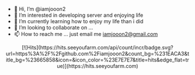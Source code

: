 - 👋 Hi, I’m @iamjooon2
- 👀 I’m interested in developing server and enjoying life
- 🌱 I’m currently learning how to enjoy my life than i did
- 💞️ I’m looking to collaborate on ...
- 📫 How to reach me ... just email me iamjooon2@gmail.com
<div align=center>
[![Hits](https://hits.seeyoufarm.com/api/count/incr/badge.svg?url=https%3A%2F%2Fgithub.com%2Fiamjooon2&count_bg=%231EACA3&title_bg=%23665858&icon=&icon_color=%23E7E7E7&title=hits&edge_flat=true)](https://hits.seeyoufarm.com)
</div>

<!--

[![Top Langs](https://github-readme-stats.vercel.app/api/top-langs/?username=iamjooon2&layout=compact&hide=html,css)](https://github.com/anuraghazra/github-readme-stats)
[![Hits](https://hits.seeyoufarm.com/api/count/incr/badge.svg?url=https%3A%2F%2Fgithub.com%2Fiamjooon2&count_bg=%2379C83D&title_bg=%23555555&icon=&icon_color=%23E7E7E7&title=hits&edge_flat=false)](https://hits.seeyoufarm.com)

[![github_stats](https://github-readme-stats.vercel.app/api?username=iamjooon2&show_icons=true&hide_border=true)](https://github.com/iamjooon2)

<div>
    <img src="https://img.shields.io/badge/JavaScript-F7DF1E?style=flat-square&logo=JavaScript&logoColor=white"/>
    <img src="https://img.shields.io/badge/TypeScript-3178C6?style=flat-square&logo=TypeScript&logoColor=white"/>
    <img src="https://img.shields.io/badge/Python-3776AB?style=flat-square&logo=Python&logoColor=white"/>
    <img src="https://img.shields.io/badge/Express-black?style=flat-square&logo=Express&logoColor=white"/>
    <img src="https://img.shields.io/badge/Koa-33333D?style=flat-square&logo=Koa&logoColor=white"/>
    <img src="https://img.shields.io/badge/Nestjs-E0234E?style=flat-square&logo=Nestjs&logoColor=white"/>
    <img src="https://img.shields.io/badge/MySQL-4479A1?style=flat-square&logo=MySQL&logoColor=white"/>
    <img src="https://img.shields.io/badge/MariaDB-003545?style=flat-square&logo=mariadb&logoColor=white"/>
    <img src="https://img.shields.io/badge/aws-232F3E?style=flat-square&logo=Amazon%20AWS&logoColor=white"/>
</div>
-->
